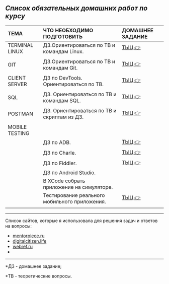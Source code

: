 ## ***Список обязательных домашних работ по курсу***


|**TEMA**      | **ЧТО НЕОБХОДИМО ПОДГОТОВИТЬ**              |**ДОМАШНЕЕ ЗАДАНИЕ**                         |
|:-------------|:--------------------------------------------|:--------------------------------------------|
|TERMINAL LINUX| ДЗ.Ориентироваться по ТВ и командам Linux.  |[ТЫЦ 👉](TasksForHomeWork/terminalLinux.md) |
|              |                                             |                                             |
|GIT           | ДЗ.Ориентироваться по ТВ и командам Git.    |[ТЫЦ 👉](TasksForHomeWork/git.md)           |
|              |                                             |                                             |
|CLIENT SERVER |ДЗ по DevTools. Ориентироваться по ТВ.       |[ТЫЦ 👉](TasksForHomeWork/clientServer.md)  |
|              |                                             |                                             |
|SQL           |ДЗ. Ориентироваться по ТВ и командам SQL.    |[ТЫЦ 👉](TasksForHomeWork/sql.md)           |
|              |                                             |                                             |
|POSTMAN       |ДЗ. Ориентироваться по ТВ и скриптам из ДЗ.  |[ТЫЦ 👉](TasksForHomeWork/postman.md)       |
|              |                                             |                                             |
|MOBILE TESTING|                                             |                                             |
|              |ДЗ по ADB.                                   |[ТЫЦ 👉](TasksForHomeWork/adb.md)           |
|              |ДЗ по Charle.                                |[ТЫЦ 👉](TasksForHomeWork/charle.md)        |
|              |ДЗ по Fiddler.                               |[ТЫЦ 👉](TasksForHomeWork/fiddler.md)       |
|              |ДЗ по Android Studio.                        |                                             |
|              |В XCode собрать приложение на симуляторе.    |                                             |
|              |Тестирование реального мобильного приложения.|[ТЫЦ 👉](TasksForHomeWork/mobileApp.md)      |
|              |                                             |                                             |
---------------------------------------------------------------------------------------------------------

 Список сайтов, которые я использовала для решения задач и ответов на вопросы:
+ [mentorpiece.ru](https://mentorpiece.ru/)
+ [digitalcitizen.life](https://www.digitalcitizen.life/command-prompt-how-use-basic-commands/)
+ [webref.ru](https://webref.ru/)
+ 

---------------------------------------------------------------------------------------------------------

 *ДЗ - домашнее задание;

 *ТВ - теоретические вопросы.
